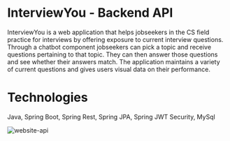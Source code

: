 # InterviewYou - Backend API
InterviewYou is a web application that helps jobseekers in the CS field practice for interviews by offering exposure to current interview questions. Through a chatbot component jobseekers can pick a topic and receive questions pertaining to that topic. They can then answer those questions and see whether their answers match. The application maintains a variety of current questions and gives users visual data on their performance. 

# Technologies
Java, Spring Boot, Spring Rest, Spring JPA, Spring JWT Security, MySql

![website-api](https://user-images.githubusercontent.com/46202304/99701638-523bb500-2a5a-11eb-9e2a-8f42c0d1637a.PNG)
